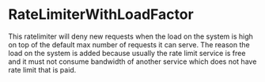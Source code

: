# RateLimiterWithLoadFactor
This ratelimiter will deny new requests when the load on the system is high on 
top of the default max number of requests it can serve. The reason the load on the system is added
because usually the rate limit service is free and it must not consume bandwidth of another
service which does not have rate limit that is paid. 
